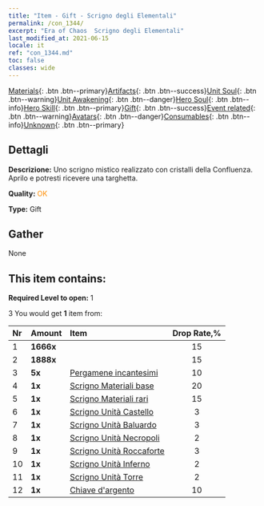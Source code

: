 ```yaml
---
title: "Item - Gift - Scrigno degli Elementali"
permalink: /con_1344/
excerpt: "Era of Chaos  Scrigno degli Elementali"
last_modified_at: 2021-06-15
locale: it
ref: "con_1344.md"
toc: false
classes: wide
---
```

 [Materials](/ItemsIT/){: .btn .btn--primary}[Artifacts](/ItemsIT/Artifacts/){: .btn .btn--success}[Unit Soul](/ItemsIT/UnitSoul/){: .btn .btn--warning}[Unit Awakening](/ItemsIT/UnitAwakening/){: .btn .btn--danger}[Hero Soul](/ItemsIT/HeroSoul/){: .btn .btn--info}[Hero Skill](/ItemsIT/HeroSkill/){: .btn .btn--primary}[Gift](/ItemsIT/Gift/){: .btn .btn--success}[Event related](/ItemsIT/Events/){: .btn .btn--warning}[Avatars](/ItemsIT/Avatars/){: .btn .btn--danger}[Consumables](/ItemsIT/Consumables/){: .btn .btn--info}[Unknown](/ItemsIT/Unknown/){: .btn .btn--primary}

## Dettagli
 **Descrizione:** Uno scrigno mistico realizzato con cristalli della Confluenza. Aprilo e potresti ricevere una targhetta.

 **Quality:** <span style="color: #FF8C00">OK</span>

 **Type:** Gift

## Gather

  None

## This item contains:

 **Required Level to open:** 1

 3 You would get **1** item  from:

  | Nr | Amount |     Item    | Drop Rate,% |
  |:---|:-------|:------------|:---------:|
  | 1 |  **1666x** | <i class="fas fa-coins"/> | 15 | 
  | 2 |  **1888x** | <i class="fas fa-coins"/> | 15 | 
  | 3 |  **5x** | [Pergamene incantesimi](/ItemsIT/con_694/) | 10 | 
  | 4 |  **1x** | [Scrigno Materiali base](/ItemsIT/con_756/) | 20 | 
  | 5 |  **1x** | [Scrigno Materiali rari](/ItemsIT/con_757/) | 15 | 
  | 6 |  **1x** | [Scrigno Unità Castello](/ItemsIT/con_1269/) | 3 | 
  | 7 |  **1x** | [Scrigno Unità Baluardo](/ItemsIT/con_1270/) | 3 | 
  | 8 |  **1x** | [Scrigno Unità Necropoli](/ItemsIT/con_1271/) | 2 | 
  | 9 |  **1x** | [Scrigno Unità Roccaforte](/ItemsIT/con_1272/) | 3 | 
  | 10 |  **1x** | [Scrigno Unità Inferno](/ItemsIT/con_1273/) | 2 | 
  | 11 |  **1x** | [Scrigno Unità Torre](/ItemsIT/con_1274/) | 2 | 
  | 12 |  **1x** | [Chiave d'argento](/ItemsIT/con_693/) | 10 | 
